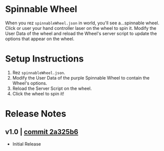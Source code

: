 # Spinnable Wheel
When you rez `spinnableWheel.json` in world, you'll see a...spinnable wheel. Click or user your hand controller laser on the wheel to spin it. Modify the User Data of the wheel and reload the Wheel's server script to update the options that appear on the wheel.

# Setup Instructions
1. Rez `spinnableWheel.json`.
2. Modify the User Data of the purple Spinnable Wheel to contain the Wheel's options.
3. Reload the Server Script on the wheel.
4. Click the wheel to spin it!

# Release Notes
## v1.0 | [commit 2a325b6](https://github.com/highfidelity/hifi-content/commits/2a325b6)
- Initial Release